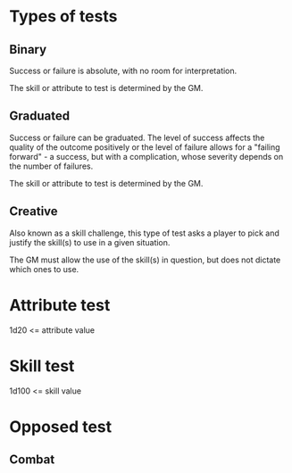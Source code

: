 # Types of tests

## Binary
Success or failure is absolute, with no room for interpretation. 

The skill or attribute to test is determined by the GM. 

## Graduated
Success or failure can be graduated. The level of success affects the quality of the outcome positively or the level of failure allows for a "failing forward" - a success, but with a complication, whose severity depends on the number of failures. 

The skill or attribute to test is determined by the GM. 

## Creative
Also known as a skill challenge, this type of test asks a player to pick and justify the skill(s) to use in a given situation. 

The GM must allow the use of the skill(s) in question, but does not dictate which ones to use. 

# Attribute test
1d20 <= attribute value

# Skill test
1d100 <= skill value

# Opposed test

## Combat
